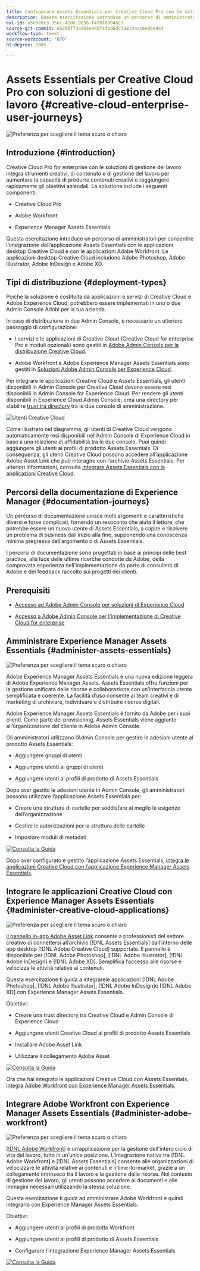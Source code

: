 ```yaml
---
title: Configurare Assets Essentials per Creative Cloud Pro con le soluzioni di gestione del lavoro
description: Questa esercitazione introduce un percorso di amministratori per consentire l’integrazione dell’applicazione Assets Essentials con le applicazioni desktop Creative Cloud e con le applicazioni Adobe Workfront. Le applicazioni desktop Creative Cloud includono Adobe Photoshop, Adobe Illustrator, Adobe InDesign e Adobe XD.
exl-id: a5e9e0c3-35ec-41de-9656-f4f0f88946c7
source-git-commit: 65200f73a954e4ebf4fbd6dc3a819acc6e0beda4
workflow-type: tm+mt
source-wordcount: '870'
ht-degree: 100%

---
```


# Assets Essentials per Creative Cloud Pro con soluzioni di gestione del lavoro {#creative-cloud-enterprise-user-journeys}

![Preferenza per scegliere il tema scuro o chiaro](assets/cce-next-banner-landing-page.png)

## Introduzione {#introduction}

Creative Cloud Pro for enterprise con le soluzioni di gestione del lavoro integra strumenti creativi, di contenuto e di gestione del lavoro per aumentare la capacità di produrre contenuti creativi e raggiungere rapidamente gli obiettivi aziendali. La soluzione include i seguenti componenti:

* Creative Cloud Pro

* Adobe Workfront

* Experience Manager Assets Essentials

Questa esercitazione introduce un percorso di amministratori per consentire l’integrazione dell’applicazione Assets Essentials con le applicazioni desktop Creative Cloud e con le applicazioni Adobe Workfront. Le applicazioni desktop Creative Cloud includono Adobe Photoshop, Adobe Illustrator, Adobe InDesign e Adobe XD.

## Tipi di distribuzione {#deployment-types}

Poiché la soluzione è costituita da applicazioni e servizi di Creative Cloud e Adobe Experience Cloud, potrebbero essere implementati in uno o due Admin Console Adobi per la tua azienda.

In caso di distribuzione in due Admin Console, è necessario un ulteriore passaggio di configurazione:

* I servizi e le applicazioni di Creative Cloud (Creative Cloud for enterprise Pro e moduli opzionali) sono gestiti in [Adobe Admin Console per la distribuzione Creative Cloud](https://helpx.adobe.com/it/enterprise/admin-guide.html).

* Adobe Workfront e Adobe Experience Manager Assets Essentials sono gestiti in [Soluzioni Adobe Admin Console per Experience Cloud](https://experienceleague.adobe.com/docs/core-services/interface/administration/admin-getting-started.html?lang=it).

Per integrare le applicazioni Creative Cloud e Assets Essentials, gli utenti disponibili in Admin Console per Creative Cloud devono essere resi disponibili in Admin Console for Experience Cloud. Per rendere gli utenti disponibili in Experience Cloud Admin Console, crea una directory per stabilire [trust tra directory](https://helpx.adobe.com/it/enterprise/using/set-up-identity.html#directory-trusting) tra le due console di amministrazione.

![Utenti Creative Cloud](assets/creative-cloud-users.svg)

Come illustrato nel diagramma, gli utenti di Creative Cloud vengono automaticamente resi disponibili nell’Admin Console di Experience Cloud in base a una relazione di affidabilità tra le due console. Puoi quindi aggiungere gli utenti ai profili di prodotto Assets Essentials. Di conseguenza, gli utenti Creative Cloud possono accedere all’applicazione Adobe Asset Link che può interagire con l’archivio Assets Essentials. Per ulteriori informazioni, consulta [Integrare Assets Essentials con le applicazioni Creative Cloud](integrate-with-creative-cloud.md).

## Percorsi della documentazione di Experience Manager {#documentation-journeys}

Un percorso di documentazione unisce molti argomenti e caratteristiche diversi e forse complicati, fornendo un resoconto che aiuta il lettore, che potrebbe essere un nuovo utente di Assets Essentials, a capire e risolvere un problema di business dall’inizio alla fine, supponendo una conoscenza minima pregressa dell’argomento o di Assets Essentials.

I percorsi di documentazione sono progettati in base ai principi delle best practice, alla luce delle ultime ricerche condotte da Adobe, della comprovata esperienza nell’implementazione da parte di consulenti di Adobe e del feedback raccolto sui progetti dei clienti.

## Prerequisiti

* [Accesso ad Adobe Admin Console per soluzioni di Experience Cloud](https://experienceleague.adobe.com/docs/core-services/interface/administration/admin-getting-started.html?lang=it)

* [Accesso a Adobe Admin Console per l’implementazione di Creative Cloud for enterprise](https://helpx.adobe.com/it/enterprise/admin-guide.html)

## Amministrare Experience Manager Assets Essentials {#administer-assets-essentials}

![Preferenza per scegliere il tema scuro o chiaro](assets/cce-assets.png)

Adobe Experience Manager Assets Essentials è una nuova edizione leggera di Adobe Experience Manager Assets. Assets Essentials offre funzioni per la gestione unificata delle risorse e collaborazione con un’interfaccia utente semplificata e coerente. La facilità d’uso consente ai team creativi e di marketing di archiviare, individuare e distribuire risorse digitali.

Adobe Experience Manager Assets Essentials è fornito da Adobe per i suoi clienti. Come parte del provisioning, Assets Essentials viene aggiunto all’organizzazione del cliente in Adobe Admin Console.

Gli amministratori utilizzano l’Admin Console per gestire le adesioni utente al prodotto Assets Essentials:

* Aggiungere gruppi di utenti

* Aggiungere utenti ai gruppi di utenti

* Aggiungere utenti ai profili di prodotto di Assets Essentials

Dopo aver gestito le adesioni utente in Admin Console, gli amministratori possono utilizzare l’applicazione Assets Essentials per:

* Creare una struttura di cartelle per soddisfare al meglio le esigenze dell’organizzazione

* Gestire le autorizzazioni per la struttura delle cartelle

* Impostare moduli di metadati

[![Consulta la Guida](https://helpx.adobe.com/content/dam/help/en/marketing-cloud/how-to/digital-foundation/_jcr_content/main-pars/image_1250343773/see-the-guide-sm.png)](deploy-administer.md)

Dopo aver configurato e gestito l’applicazione Assets Essentials, [integra le applicazioni Creative Cloud con l’applicazione Experience Manager Assets Essentials](integrate-with-creative-cloud.md).

## Integrare le applicazioni Creative Cloud con Experience Manager Assets Essentials {#administer-creative-cloud-applications}

![Preferenza per scegliere il tema scuro o chiaro](assets/cce-creative-cloud.png)

[il pannello in-app Adobe Asset Link](https://www.adobe.com/it/creativecloud/business/enterprise/adobe-asset-link.html) consente a professionisti del settore creativo di connettersi all’archivio [!DNL Assets Essentials] dall’interno delle app desktop [!DNL Adobe Creative Cloud] supportate. Il pannello è disponibile per [!DNL Adobe Photoshop], [!DNL Adobe Illustrator], [!DNL Adobe InDesign] e [!DNL Adobe XD]. Semplifica l’accesso alle risorse e velocizza le attività relative ai contenuti.

Questa esercitazione ti guida a integrarele applicazioni [!DNL Adobe Photoshop], [!DNL Adobe Illustrator], [!DNL Adobe InDesign]e [!DNL Adobe XD] con Experience Manager Assets Essentials.

Obiettivi:

* Creare una trust directory tra Creative Cloud e Admin Console di Experience Cloud

* Aggiungere utenti Creative Cloud ai profili di prodotto Assets Essentials

* Installare Adobe Asset Link

* Utilizzare il collegamento Adobe Asset

[![Consulta la Guida](https://helpx.adobe.com/content/dam/help/en/marketing-cloud/how-to/digital-foundation/_jcr_content/main-pars/image_1250343773/see-the-guide-sm.png)](integrate-with-creative-cloud.md)

Ora che hai integrato le applicazioni Creative Cloud con Assets Essentials, [integra Adobe Workfront con Experience Manager Assets Essentials](integrate-with-workfront.md).

## Integrare Adobe Workfront con Experience Manager Assets Essentials {#administer-adobe-workfront}

![Preferenza per scegliere il tema scuro o chiaro](assets/cce-workfront.png)

[[!DNL Adobe Workfront]](https://www.workfront.com/) è un’applicazione per la gestione dell’intero ciclo di vita del lavoro, tutto in un’unica posizione. L’integrazione nativa tra [!DNL Adobe Workfront] e [!DNL Assets Essentials] consente alle organizzazioni di velocizzare le attività relative ai contenuti e il time-to-market, grazie a un collegamento intrinseco tra il lavoro e la gestione delle risorse. Nel contesto di gestione del lavoro, gli utenti possono accedere ai documenti e alle immagini necessari utilizzando la stessa soluzione.

Questa esercitazione ti guida ad amministrare Adobe Workfront e quindi integrarlo con Experience Manager Assets Essentials.

Obiettivi:

* Aggiungere utenti ai profili di prodotto Workfront

* Aggiungere utenti ai profili di prodotto di Assets Essentials

* Configurare l’integrazione Experience Manager Assets Essentials

[![Consulta la Guida](https://helpx.adobe.com/content/dam/help/en/marketing-cloud/how-to/digital-foundation/_jcr_content/main-pars/image_1250343773/see-the-guide-sm.png)](integrate-with-workfront.md)
